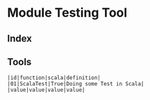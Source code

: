 Module Testing Tool
=====================


Index
----------------


Tools
----------------
    |id|function|scala|definition|
    |01|ScalaTest|True|Doing some Test in Scala|
    |value|value|value|value|